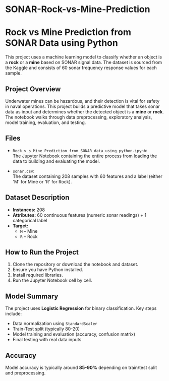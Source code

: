 # SONAR-Rock-vs-Mine-Prediction
# Rock vs Mine Prediction from SONAR Data using Python

This project uses a machine learning model to classify whether an object is a **rock** or a **mine** based on SONAR signal data. The dataset is sourced from the Kaggle and consists of 60 sonar frequency response values for each sample.



## Project Overview

Underwater mines can be hazardous, and their detection is vital for safety in naval operations. This project builds a predictive model that takes sonar data as input and determines whether the detected object is a **mine** or **rock**. The notebook walks through data preprocessing, exploratory analysis, model training, evaluation, and testing.



## Files

- `Rock_v_s_Mine_Prediction_from_SONAR_data_using_python.ipynb`:  
  The Jupyter Notebook containing the entire process from loading the data to building and evaluating the model.

- `sonar.csv`:  
  The dataset containing 208 samples with 60 features and a label (either 'M' for Mine or 'R' for Rock).



## Dataset Description

- **Instances:** 208  
- **Attributes:** 60 continuous features (numeric sonar readings) + 1 categorical label  
- **Target:**  
  - `M` – Mine  
  - `R` – Rock



## How to Run the Project

1. Clone the repository or download the notebook and dataset.
2. Ensure you have Python installed.
3. Install required libraries.
4. Run the Jupyter Notebook cell by cell.




## Model Summary

The project uses **Logistic Regression** for binary classification. Key steps include:

- Data normalization using `StandardScaler`
- Train-Test split (typically 80-20)
- Model training and evaluation (accuracy, confusion matrix)
- Final testing with real data inputs



## Accuracy

Model accuracy is typically around **85-90%** depending on train/test split and preprocessing.

